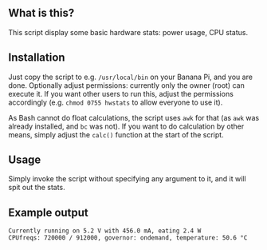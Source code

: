 ## What is this?
This script display some basic hardware stats: power usage, CPU status.


## Installation
Just copy the script to e.g. `/usr/local/bin` on your Banana Pi, and you are
done. Optionally adjust permissions: currently only the owner (root) can
execute it. If you want other users to run this, adjust the permissions
accordingly (e.g. `chmod 0755 hwstats` to allow everyone to use it).

As Bash cannot do float calculations, the script uses `awk` for that
(as `awk` was already installed, and `bc` was not). If you want to do
calculation by other means, simply adjust the `calc()` function at the
start of the script.


## Usage
Simply invoke the script without specifying any argument to it, and it will
spit out the stats.


## Example output

    Currently running on 5.2 V with 456.0 mA, eating 2.4 W
    CPUfreqs: 720000 / 912000, governor: ondemand, temperature: 50.6 °C
